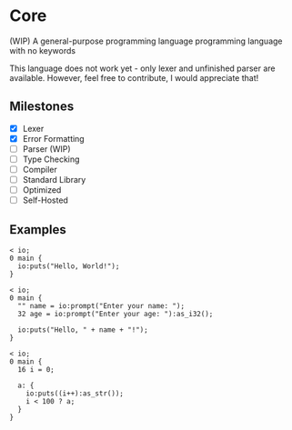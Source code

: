 # Core

(WIP) A general-purpose programming language programming language with no keywords

This language does not work yet - only lexer and unfinished parser are available. However, feel free to contribute, I would appreciate that!

## Milestones

- [x] Lexer
- [x] Error Formatting
- [ ] Parser (WIP)
- [ ] Type Checking
- [ ] Compiler
- [ ] Standard Library
- [ ] Optimized
- [ ] Self-Hosted

## Examples

```
< io;
0 main {
  io:puts("Hello, World!");
}
```

```
< io;
0 main {
  "" name = io:prompt("Enter your name: ");
  32 age = io:prompt("Enter your age: "):as_i32();

  io:puts("Hello, " + name + "!");
}
```

```
< io;
0 main {
  16 i = 0;

  a: {
    io:puts((i++):as_str());
    i < 100 ? a;
  }
}
```
